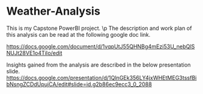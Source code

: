 # Weather-Analysis

This is my Capstone PowerBI project.
\p
The description and work plan of this analysis can be read at the following google doc link.

https://docs.google.com/document/d/1vqpUtJ55QHNBg4mEzi53U_nebQlSNUJt28VE1o4TiIo/edit

Insights gained from the analysis are described in the below presentation slide.
https://docs.google.com/presentation/d/1QlnGEk356LY4jxWHEtMEG3tssfBibNsngZCDdUpujCA/edit#slide=id.g2b86ec9ecc3_0_2088
